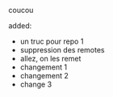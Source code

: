 coucou

added: 
- un truc pour repo 1
- suppression des remotes
- allez, on les remet
- changement 1
- changement 2
- change 3